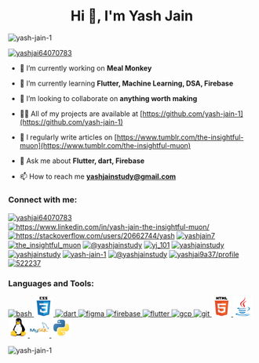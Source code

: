 <h1 align="center">Hi 👋, I'm Yash Jain</h1>
<!-- <h3 align="center">A passionate frontend developer from India</h3> -->

<p align="left"> <img src="https://komarev.com/ghpvc/?username=yash-jain-1&label=Profile%20views&color=0e75b6&style=flat" alt="yash-jain-1" /> </p>

<p align="left"> <a href="https://twitter.com/yashjai64070783" target="blank"><img src="https://img.shields.io/twitter/follow/yashjai64070783?logo=twitter&style=for-the-badge" alt="yashjai64070783" /></a> </p>

- 🔭 I’m currently working on **Meal Monkey**

- 🌱 I’m currently learning **Flutter, Machine Learning, DSA, Firebase**

- 👯 I’m looking to collaborate on **anything worth making**

- 👨‍💻 All of my projects are available at [https://github.com/yash-jain-1](https://github.com/yash-jain-1)

- 📝 I regularly write articles on [https://www.tumblr.com/the-insightful-muon](https://www.tumblr.com/the-insightful-muon)

- 💬 Ask me about **Flutter, dart, Firebase**

- 📫 How to reach me **yashjainstudy@gmail.com**

<h3 align="left">Connect with me:</h3>
<p align="left">
<a href="https://twitter.com/yashjai64070783" target="blank"><img align="center" src="https://raw.githubusercontent.com/rahuldkjain/github-profile-readme-generator/master/src/images/icons/Social/twitter.svg" alt="yashjai64070783" height="30" width="40" /></a>
<a href="https://linkedin.com/in/https://www.linkedin.com/in/yash-jain-the-insightful-muon/" target="blank"><img align="center" src="https://raw.githubusercontent.com/rahuldkjain/github-profile-readme-generator/master/src/images/icons/Social/linked-in-alt.svg" alt="https://www.linkedin.com/in/yash-jain-the-insightful-muon/" height="30" width="40" /></a>
<a href="https://stackoverflow.com/users/https://stackoverflow.com/users/20662744/yash" target="blank"><img align="center" src="https://raw.githubusercontent.com/rahuldkjain/github-profile-readme-generator/master/src/images/icons/Social/stack-overflow.svg" alt="https://stackoverflow.com/users/20662744/yash" height="30" width="40" /></a>
<a href="https://kaggle.com/yashjain7" target="blank"><img align="center" src="https://raw.githubusercontent.com/rahuldkjain/github-profile-readme-generator/master/src/images/icons/Social/kaggle.svg" alt="yashjain7" height="30" width="40" /></a>
<a href="https://instagram.com/the_insightful_muon" target="blank"><img align="center" src="https://raw.githubusercontent.com/rahuldkjain/github-profile-readme-generator/master/src/images/icons/Social/instagram.svg" alt="the_insightful_muon" height="30" width="40" /></a>
<a href="https://medium.com/@yashjainstudy" target="blank"><img align="center" src="https://raw.githubusercontent.com/rahuldkjain/github-profile-readme-generator/master/src/images/icons/Social/medium.svg" alt="@yashjainstudy" height="30" width="40" /></a>
<a href="https://www.codechef.com/users/yj_101" target="blank"><img align="center" src="https://cdn.jsdelivr.net/npm/simple-icons@3.1.0/icons/codechef.svg" alt="yj_101" height="30" width="40" /></a>
<a href="https://www.hackerrank.com/yashjainstudy" target="blank"><img align="center" src="https://raw.githubusercontent.com/rahuldkjain/github-profile-readme-generator/master/src/images/icons/Social/hackerrank.svg" alt="yashjainstudy" height="30" width="40" /></a>
<a href="https://codeforces.com/profile/yashjainstudy" target="blank"><img align="center" src="https://raw.githubusercontent.com/rahuldkjain/github-profile-readme-generator/master/src/images/icons/Social/codeforces.svg" alt="yashjainstudy" height="30" width="40" /></a>
<a href="https://www.leetcode.com/yash-jain-1" target="blank"><img align="center" src="https://raw.githubusercontent.com/rahuldkjain/github-profile-readme-generator/master/src/images/icons/Social/leet-code.svg" alt="yash-jain-1" height="30" width="40" /></a>
<a href="https://www.hackerearth.com/@yashjainstudy" target="blank"><img align="center" src="https://raw.githubusercontent.com/rahuldkjain/github-profile-readme-generator/master/src/images/icons/Social/hackerearth.svg" alt="@yashjainstudy" height="30" width="40" /></a>
<a href="https://auth.geeksforgeeks.org/user/yashjai9a37/profile" target="blank"><img align="center" src="https://raw.githubusercontent.com/rahuldkjain/github-profile-readme-generator/master/src/images/icons/Social/geeks-for-geeks.svg" alt="yashjai9a37/profile" height="30" width="40" /></a>
<a href="https://www.topcoder.com/members/522237" target="blank"><img align="center" src="https://raw.githubusercontent.com/rahuldkjain/github-profile-readme-generator/master/src/images/icons/Social/topcoder.svg" alt="522237" height="30" width="40" /></a>
</p>

<h3 align="left">Languages and Tools:</h3>
<p align="left"> <a href="https://www.gnu.org/software/bash/" target="_blank" rel="noreferrer"> <img src="https://www.vectorlogo.zone/logos/gnu_bash/gnu_bash-icon.svg" alt="bash" width="40" height="40"/> </a> <a href="https://www.w3schools.com/css/" target="_blank" rel="noreferrer"> <img src="https://raw.githubusercontent.com/devicons/devicon/master/icons/css3/css3-original-wordmark.svg" alt="css3" width="40" height="40"/> </a> <a href="https://dart.dev" target="_blank" rel="noreferrer"> <img src="https://www.vectorlogo.zone/logos/dartlang/dartlang-icon.svg" alt="dart" width="40" height="40"/> </a> <a href="https://www.figma.com/" target="_blank" rel="noreferrer"> <img src="https://www.vectorlogo.zone/logos/figma/figma-icon.svg" alt="figma" width="40" height="40"/> </a> <a href="https://firebase.google.com/" target="_blank" rel="noreferrer"> <img src="https://www.vectorlogo.zone/logos/firebase/firebase-icon.svg" alt="firebase" width="40" height="40"/> </a> <a href="https://flutter.dev" target="_blank" rel="noreferrer"> <img src="https://www.vectorlogo.zone/logos/flutterio/flutterio-icon.svg" alt="flutter" width="40" height="40"/> </a> <a href="https://cloud.google.com" target="_blank" rel="noreferrer"> <img src="https://www.vectorlogo.zone/logos/google_cloud/google_cloud-icon.svg" alt="gcp" width="40" height="40"/> </a> <a href="https://git-scm.com/" target="_blank" rel="noreferrer"> <img src="https://www.vectorlogo.zone/logos/git-scm/git-scm-icon.svg" alt="git" width="40" height="40"/> </a> <a href="https://www.w3.org/html/" target="_blank" rel="noreferrer"> <img src="https://raw.githubusercontent.com/devicons/devicon/master/icons/html5/html5-original-wordmark.svg" alt="html5" width="40" height="40"/> </a> <a href="https://www.java.com" target="_blank" rel="noreferrer"> <img src="https://raw.githubusercontent.com/devicons/devicon/master/icons/java/java-original.svg" alt="java" width="40" height="40"/> </a> <a href="https://www.linux.org/" target="_blank" rel="noreferrer"> <img src="https://raw.githubusercontent.com/devicons/devicon/master/icons/linux/linux-original.svg" alt="linux" width="40" height="40"/> </a> <a href="https://www.mysql.com/" target="_blank" rel="noreferrer"> <img src="https://raw.githubusercontent.com/devicons/devicon/master/icons/mysql/mysql-original-wordmark.svg" alt="mysql" width="40" height="40"/> </a> <a href="https://www.python.org" target="_blank" rel="noreferrer"> <img src="https://raw.githubusercontent.com/devicons/devicon/master/icons/python/python-original.svg" alt="python" width="40" height="40"/> </a> </p>

<p><img align="center" src="https://github-readme-stats.vercel.app/api/top-langs?username=yash-jain-1&show_icons=true&locale=en&layout=compact" alt="yash-jain-1" /></p>

<!---
yash-jain-1/yash-jain-1 is a ✨ special ✨ repository because its `README.md` (this file) appears on your GitHub profile.
You can click the Preview link to take a look at your changes.
--->
